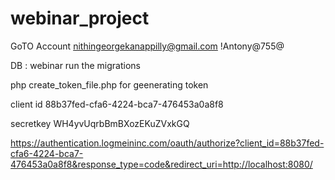 # webinar_project


GoTO Account 
nithingeorgekanappilly@gmail.com
!Antony@755@

DB : webinar
 run the migrations 


 php create_token_file.php
 for geenerating token 

 client id 
88b37fed-cfa6-4224-bca7-476453a0a8f8

secretkey
WH4yvUqrbBmBXozEKuZVxkGQ

https://authentication.logmeininc.com/oauth/authorize?client_id=88b37fed-cfa6-4224-bca7-476453a0a8f8&response_type=code&redirect_uri=http://localhost:8080/


